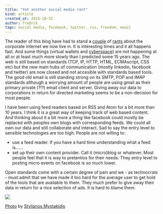 ```yaml
---
title: "Yet another social media rant"
kind: article
created_at: 2015-10-31
author: fredrik
tags: social media, facebook, twitter, rss, freedom, email
---
```


The reader of this blog have had to stand a [couple](/2013/08/freedom.html) of 
[rants](/2009/03/internet-as-social-nervous-system.html) about the corporate internet we now live in. 
It is interesting times and it all happens fast. And some things (virtual wallets and 
[cyberspace](/2014/03/current-state-of-virtual-reality.html)) are 
not happening at all or at least much more slowly than I predicted some 15 years ago. The web is still
based on standards (TCP, IP, HTTP, HTML, ECMAscript, CSS etc) but the new main hubs of communication 
(mostly linkedin, facebook and twitter) are now closed and not accesible with standards based tools. 
The good old email is still standing strong on its SMTP, POP and IMAP standards although a worrying 
amount of people are using gmail as their primary private (?!?) email client and server. Giving away 
our data to corporations in return for directed marketing seems to be a non-decision for most people.

I have been using feed readers based on RSS and Atom for a bit more than 10 years. I think it is a great
way of keeping track of web based content. And thinking about it a bit more a thing like facebook could 
mostly be replaced with peoples own blogs with corresponding feeds. We could all own our data and still 
collaborate and interact. Sad to say the entry level to sensible technologies are too high. People are 
not willing to:

- use a feed reader. If you have a hard time understanding what a feed is......
- set up their own content provider. Call it (micro)blog or whatever. Most people feel that it is way to
pretentios for their needs. They entry level to posting micro events on facebook is so much lower.

Open standards come with a certain degree of pain and we - as technocrats - must admit that we have made 
it too hard for the average user to get hold of the tools that are available to them. They much prefer
to give away their data in return for a nice selection of ads. It is hard to blame them.

![](https://c1.staticflickr.com/3/2453/3989939286_b7c69f9316_b.jpg)

<smaller>[Photo](https://www.flickr.com/photos/stylianosm/3989939286) by 
[Stylianos Mystakidis](https://www.flickr.com/photos/stylianosm)</smaller>
